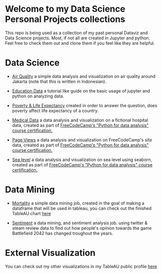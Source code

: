 # Welcome to my Data Science Personal Projects collections
This repo is being used as a collection of my past personal Dataviz and Data Science projects.
Most, if not all are created in Jupyter and python.
Feel free to check them out and clone them if you feel like they are helpful.

# Data Science
- [Air Quality](https://github.com/Embruh69/datavizpersonalprojects/blob/main/air%20quality.ipynb)
a simple data analysis and visualization on air quality around Jakarta (note that this is written in Indonesian).

- [Education Data](https://github.com/Embruh69/datavizpersonalprojects/blob/main/datavis.ipynb)
a tutorial like guide on the basic usage of jupyter and python on analyzing data.

- [Poverty & Life Expectancy](https://github.com/Embruh69/datavizpersonalprojects/blob/main/poverty%20%26%20etc.ipynb)
created in order to answer the question, does poverty affect life expectancy of a country.

- [Medical Data](https://github.com/Embruh69/datavizpersonalprojects/blob/main/Medical%20Data.ipynb)
a data analysis and visualization on a fictional hospital data, created as part of [FreeCodeCamp's "Python for data analysis" course certification.](https://www.freecodecamp.org/learn/data-analysis-with-python)

- [Page Views](https://github.com/Embruh69/datavizpersonalprojects/blob/main/Page%20views.ipynb)
a data analysis and visualization on FreeCodeCamp's site data, created as part of [FreeCodeCamp's "Python for data analysis" course certification.](https://www.freecodecamp.org/learn/data-analysis-with-python)

- [Sea level](https://github.com/Embruh69/datavizpersonalprojects/blob/main/Sea%20level.ipynb)
a data analysis and visualization on sea level using seaborn, created as part of [FreeCodeCamp's "Python for data analysis" course certification.](https://www.freecodecamp.org/learn/data-analysis-with-python)

# Data Mining
- [Mortality](https://github.com/Embruh69/datavizpersonalprojects/blob/main/mortality.ipynb)
a simple data mining job, created in the goal of making a dataframe that will be used in tableau, you can check out the finished TableAU chart [here](https://public.tableau.com/views/TheInvisibleEnemyanoverviewofsuicideandtheirnumbers/Dashboard1?:language=en-US)

- [Sentiment](https://github.com/Embruh69/datavizpersonalprojects/blob/main/machine%20learning.ipynb)
a data mining, and sentiment analysis job. using twitter & steam review data to find out how people's opinion towards the game Battlefield 2042 has changed troughout the years.

# External Visualization
You can check out my other visualizations in my TableAU public profile [here](https://public.tableau.com/app/profile/leonard.aldo)
